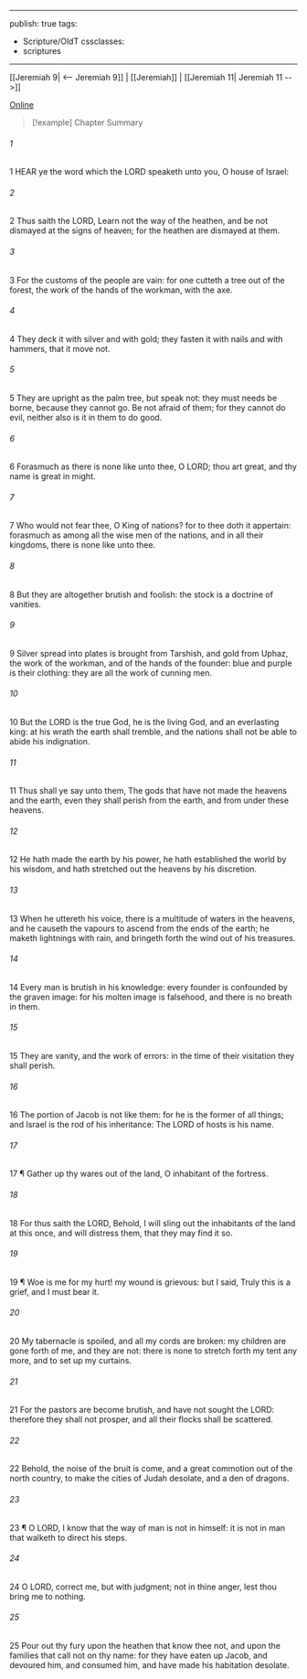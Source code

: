 

---
publish: true
tags:
  - Scripture/OldT
cssclasses:
  - scriptures
---
[[Jeremiah 9| <-- Jeremiah 9]] | [[Jeremiah]] | [[Jeremiah 11| Jeremiah 11 -->]]

[Online](https://churchofjesuschrist.org/study/scriptures/ot/jer/10?lang=eng)

>[!example] Chapter Summary
>
###### 1
1 HEAR ye the word which the LORD speaketh unto you, O house of Israel:
###### 2
2 Thus saith the LORD, Learn not the way of the heathen, and be not dismayed at the signs of heaven; for the heathen are dismayed at them.
###### 3
3 For the customs of the people are vain: for one cutteth a tree out of the forest, the work of the hands of the workman, with the axe.
###### 4
4 They deck it with silver and with gold; they fasten it with nails and with hammers, that it move not.
###### 5
5 They are upright as the palm tree, but speak not: they must needs be borne, because they cannot go.  Be not afraid of them; for they cannot do evil, neither also is it in them to do good.
###### 6
6 Forasmuch as there is none like unto thee, O LORD; thou art great, and thy name is great in might.
###### 7
7 Who would not fear thee, O King of nations?  for to thee doth it appertain: forasmuch as among all the wise men of the nations, and in all their kingdoms, there is none like unto thee.
###### 8
8 But they are altogether brutish and foolish: the stock is a doctrine of vanities.
###### 9
9 Silver spread into plates is brought from Tarshish, and gold from Uphaz, the work of the workman, and of the hands of the founder: blue and purple is their clothing: they are all the work of cunning men.
###### 10
10 But the LORD is the true God, he is the living God, and an everlasting king: at his wrath the earth shall tremble, and the nations shall not be able to abide his indignation.
###### 11
11 Thus shall ye say unto them, The gods that have not made the heavens and the earth, even they shall perish from the earth, and from under these heavens.
###### 12
12 He hath made the earth by his power, he hath established the world by his wisdom, and hath stretched out the heavens by his discretion.
###### 13
13 When he uttereth his voice, there is a multitude of waters in the heavens, and he causeth the vapours to ascend from the ends of the earth; he maketh lightnings with rain, and bringeth forth the wind out of his treasures.
###### 14
14 Every man is brutish in his knowledge: every founder is confounded by the graven image: for his molten image is falsehood, and there is no breath in them.
###### 15
15 They are vanity, and the work of errors: in the time of their visitation they shall perish.
###### 16
16 The portion of Jacob is not like them: for he is the former of all things; and Israel is the rod of his inheritance: The LORD of hosts is his name.
###### 17
17 ¶ Gather up thy wares out of the land, O inhabitant of the fortress.
###### 18
18 For thus saith the LORD, Behold, I will sling out the inhabitants of the land at this once, and will distress them, that they may find it so.
###### 19
19 ¶ Woe is me for my hurt!  my wound is grievous: but I said, Truly this is a grief, and I must bear it.
###### 20
20 My tabernacle is spoiled, and all my cords are broken: my children are gone forth of me, and they are not: there is none to stretch forth my tent any more, and to set up my curtains.
###### 21
21 For the pastors are become brutish, and have not sought the LORD: therefore they shall not prosper, and all their flocks shall be scattered.
###### 22
22 Behold, the noise of the bruit is come, and a great commotion out of the north country, to make the cities of Judah desolate, and a den of dragons.
###### 23
23 ¶ O LORD, I know that the way of man is not in himself: it is not in man that walketh to direct his steps.
###### 24
24 O LORD, correct me, but with judgment; not in thine anger, lest thou bring me to nothing.
###### 25
25 Pour out thy fury upon the heathen that know thee not, and upon the families that call not on thy name: for they have eaten up Jacob, and devoured him, and consumed him, and have made his habitation desolate.



